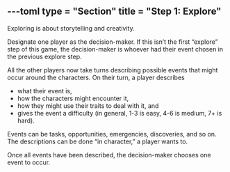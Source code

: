 ---toml
type = "Section"
title = "Step 1: Explore"
---
Exploring is about storytelling and creativity.

Designate one player as the decision-maker. If this isn’t the first
“explore” step of this game, the decision-maker is whoever had their
event chosen in the previous explore step.

All the other players now take turns describing possible events that
might occur around the characters. On their turn, a player describes

* what their event is,
* how the characters might encounter it,
* how they might use their traits to deal with it, and
* gives the event a difficulty (in general, 1-3 is easy, 4-6 is
  medium, 7+ is hard).

Events can be tasks, opportunities, emergencies, discoveries, and so
on. The descriptions can be done “in character,” a player wants to.

Once all events have been described, the decision-maker chooses one
event to occur.
